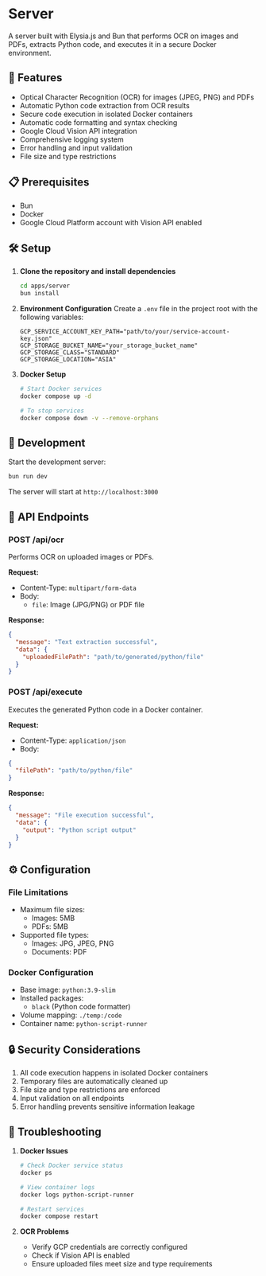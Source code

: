 # Server

A server built with Elysia.js and Bun that performs OCR on images and PDFs, extracts Python code, and executes it in a secure Docker environment.

## 🚀 Features

- Optical Character Recognition (OCR) for images (JPEG, PNG) and PDFs
- Automatic Python code extraction from OCR results
- Secure code execution in isolated Docker containers
- Automatic code formatting and syntax checking
- Google Cloud Vision API integration
- Comprehensive logging system
- Error handling and input validation
- File size and type restrictions

## 📋 Prerequisites

- Bun
- Docker
- Google Cloud Platform account with Vision API enabled

## 🛠️ Setup

1. **Clone the repository and install dependencies**

   ```bash
   cd apps/server
   bun install
   ```
2. **Environment Configuration**
   Create a `.env` file in the project root with the following variables:

   ```env
   GCP_SERVICE_ACCOUNT_KEY_PATH="path/to/your/service-account-key.json"
   GCP_STORAGE_BUCKET_NAME="your_storage_bucket_name"
   GCP_STORAGE_CLASS="STANDARD"
   GCP_STORAGE_LOCATION="ASIA"
   ```
3. **Docker Setup**

   ```bash
   # Start Docker services
   docker compose up -d

   # To stop services
   docker compose down -v --remove-orphans
   ```

## 🚀 Development

Start the development server:

```bash
bun run dev
```

The server will start at `http://localhost:3000`

## 📌 API Endpoints

### POST /api/ocr

Performs OCR on uploaded images or PDFs.

**Request:**

- Content-Type: `multipart/form-data`
- Body:
  - `file`: Image (JPG/PNG) or PDF file

**Response:**

```json
{
  "message": "Text extraction successful",
  "data": {
    "uploadedFilePath": "path/to/generated/python/file"
  }
}
```

### POST /api/execute

Executes the generated Python code in a Docker container.

**Request:**

- Content-Type: `application/json`
- Body:

```json
{
  "filePath": "path/to/python/file"
}
```

**Response:**

```json
{
  "message": "File execution successful",
  "data": {
    "output": "Python script output"
  }
}
```

## ⚙️ Configuration

### File Limitations

- Maximum file sizes:
  - Images: 5MB
  - PDFs: 5MB
- Supported file types:
  - Images: JPG, JPEG, PNG
  - Documents: PDF

### Docker Configuration

- Base image: `python:3.9-slim`
- Installed packages:
  - `black` (Python code formatter)
- Volume mapping: `./temp:/code`
- Container name: `python-script-runner`

## 🔒 Security Considerations

1. All code execution happens in isolated Docker containers
2. Temporary files are automatically cleaned up
3. File size and type restrictions are enforced
4. Input validation on all endpoints
5. Error handling prevents sensitive information leakage

## 🐛 Troubleshooting

1. **Docker Issues**

   ```bash
   # Check Docker service status
   docker ps

   # View container logs
   docker logs python-script-runner

   # Restart services
   docker compose restart
   ```
2. **OCR Problems**

   - Verify GCP credentials are correctly configured
   - Check if Vision API is enabled
   - Ensure uploaded files meet size and type requirements

